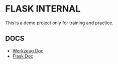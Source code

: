 # FLASK INTERNAL

This is a demo project only for training and practice.

## DOCS

* [Werkzeug Doc](http://werkzeug.pocoo.org/docs/)
* [Flask Doc](http://flask.pocoo.org/docs)